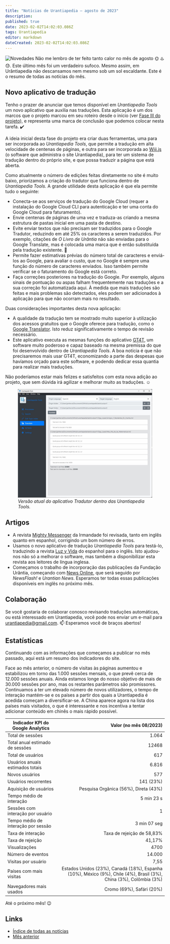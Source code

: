 ```yaml
---
title: "Notícias de Urantiapedia — agosto de 2023"
description: 
published: true
date: 2023-02-02T14:02:03.086Z
tags: Urantiapedia
editor: markdown
dateCreated: 2023-02-02T14:02:03.086Z
---
```


<img src="/_assets/svg/icon-news.svg" alt="Novedades" style="width: 80px;"> Não me lembro de ter feito tanto calor no mês de agosto :sun_with_face: :hotsprings: :sweat:. Este último mês foi um verdadeiro sufoco. Mesmo assim, em Urântiapedia não descansamos nem mesmo sob um sol escaldante. Este é o resumo de todas as notícias do mês. 

## Novo aplicativo de tradução

Tenho o prazer de anunciar que temos disponível em _Urantiapedia Tools_ um novo aplicativo que auxilia nas traduções. Esta aplicação é um dos marcos que o projeto marcou em seu roteiro desde o início (ver [Fase III do projeto](/pt/help/phases#marco-iii-tradutor)), e representa uma marca de conclusão que podemos colocar nesta tarefa. :heavy_check_mark: 

A ideia inicial desta fase do projeto era criar duas ferramentas, uma para ser incorporada ao _Urantiapedia Tools_, que permite a tradução em alta velocidade de centenas de páginas, e outra para ser incorporada ao [Wiji.js](https://js.wiki/) (o software que administra o site Urantiapedia), para ter um sistema de tradução dentro do próprio site, e que possa traduzir a página que está aberta.

Como atualmente o número de edições feitas diretamente no site é muito baixo, priorizamos a criação do tradutor que funciona dentro de _Urantiapedia Tools_. A grande utilidade desta aplicação é que ela permite tudo o seguinte: 
- Conecta-se aos serviços de tradução do Google Cloud (requer a instalação do Google Cloud CLI para autenticação e ter uma conta do Google Cloud para faturamento). 
- Envie centenas de páginas de uma vez e traduza-as criando a mesma estrutura de pastas inicial em uma pasta de destino.
- Evite enviar textos que não precisam ser traduzidos para o Google Tradutor, reduzindo em até 25% os caracteres a serem traduzidos. Por exemplo, citações de _O Livro de Urântia_ não são enviadas para o Google Translate, mas é colocada uma marca que é então substituída pela tradução existente. :clap: 
- Permite fazer estimativas prévias do número total de caracteres e enviá-los ao Google, para avaliar o custo, que no Google é sempre uma função do número de caracteres enviados. Isso também permite verificar se o faturamento do Google está correto.
- Faça correções posteriores na tradução do Google. Por exemplo, alguns sinais de pontuação ou aspas falham frequentemente nas traduções e a sua correção foi automatizada aqui. À medida que mais traduções são feitas e mais problemas são detectados, eles podem ser adicionados à aplicação para que não ocorram mais no resultado. 

Duas considerações importantes desta nova aplicação:
- A qualidade da tradução tem se mostrado muito superior à utilização dos acessos gratuitos que o Google oferece para tradução, como o [Google Translator](https://translate.google.com/). Isto reduz significativamente o tempo de revisão necessário.
- Este aplicativo executa as mesmas funções do aplicativo [GT4T](http://gt4t.net/), um software muito poderoso e capaz baseado na mesma premissa do que foi desenvolvido dentro de _Urantiapedia Tools_. A boa notícia é que não precisaremos mais usar GT4T, economizando a parte das despesas que havíamos orçado para este software, e podendo dedicar essa quantia para realizar mais traduções. 

Não poderíamos estar mais felizes e satisfeitos com esta nova adição ao projeto, que sem dúvida irá agilizar e melhorar muito as traduções. :relaxed: 

<figure id="Sample_fig_1" class="image urantiapedia">
<img src="/image/uptools_translate.jpg">
<figcaption><em>Versão atual do aplicativo Tradutor dentro das Urantiapedia Tools.</em></figcaption>
</figure>

## Artigos

* A revista [Mighty Messenger](/en/index/articles_mighty_messenger) da Irmandade foi revisada, tanto em inglês quanto em espanhol, corrigindo um bom número de erros.
* Usamos o novo aplicativo de tradução _Urantiapedia Tools_ para testá-lo, traduzindo a revista [Luz y Vida](/en/index/articles_luz_y_vida) do espanhol para o inglês. Isto ajudou-nos não só a melhorar o software, mas também a disponibilizar esta revista aos leitores de língua inglesa. 
* Começamos o trabalho de incorporação das publicações da Fundação Urântia, começando com [News Online](/en/index/articles), que será seguido por _NewsFlash!_ e _Urantian News_. Esperamos ter todas essas publicações disponíveis em inglês no próximo mês. 

## Colaboração

Se você gostaria de colaborar conosco revisando traduções automáticas, ou está interessado em Urantiapedia, você pode nos enviar um e-mail para urantiapedia@gmail.com. :mailbox: Esperamos você de braços abertos! 

## Estatísticas 

Continuando com as informações que começamos a publicar no mês passado, aqui está um resumo dos indicadores do site.

Face ao mês anterior, o número de visitas às páginas aumentou e estabilizou em torno das 1.000 sessões mensais, o que prevê cerca de 12.000 sessões anuais. Ainda estamos longe do nosso objetivo de mais de 30.000 sessões por ano, mas os restantes parâmetros são promissores. Continuamos a ter um elevado número de novos utilizadores, o tempo de interação mantém-se e os países a partir dos quais a Urantiapedia é acedida começam a diversificar-se. A China aparece agora na lista dos países mais visitados, o que é interessante e nos incentiva a tentar adicionar conteúdo em chinês o mais rápido possível. 

Indicador KPI do Google Analytics | Valor (no mês 08/2023) 
--- | ---: 
Total de sessões | 1.064 
Total anual estimado de sessões | 12468
Total de usuários | 617 
Usuários anuais estimados totais | 6.816 
Novos usuários | 577 
Usuários recorrentes | 141 (23%) 
Aquisição de usuários | Pesquisa Orgânica (56%), Direta (43%) 
Tempo médio de interação | 5 min 23 s 
Sessões com interação por usuário | 1 
Tempo médio de interação por sessão | 3 min 07 seg 
Taxa de interação | Taxa de rejeição de 58,83% 
Taxa de rejeição | 41,17% 
Visualizações | 4700 
Número de eventos | 14.000 
Visitas por usuário | 7,55 
Países com mais visitas | Estados Unidos (23%), Canadá (18%), Espanha (10%), México (9%), Chile (4%), Brasil (3%), China (3%), Colômbia (3%) 
Navegadores mais usados | Cromo (69%), Safári (20%)

Até o próximo mês! :wink: 

## Links 

- [Índice de todas as notícias](/pt/news) 
- [Mês anterior](/pt/news/2023/07)